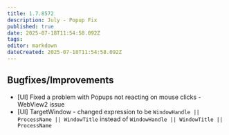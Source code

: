 ```yaml
---
title: 1.7.8572
description: July - Popup Fix
published: true
date: 2025-07-18T11:54:58.092Z
tags: 
editor: markdown
dateCreated: 2025-07-18T11:54:58.092Z
---
```


## Bugfixes/Improvements
- [UI] Fixed a problem with Popups not reacting on mouse clicks - WebView2 issue
- [UI] TargetWindow - changed expression to be `WindowHandle || ProcessName || WindowTitle` instead of `WindowHandle || WindowTitle || ProcessName`